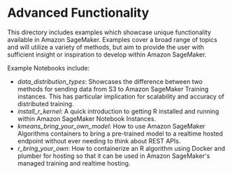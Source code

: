 # Advanced Functionality

This directory includes examples which showcase unique functionality available in Amazon SageMaker.  Examples cover a broad range of topics and will utilize a variety of methods, but aim to provide the user with sufficient insight or inspiration to develop within Amazon SageMaker.

Example Notebooks include:
- *data_distribution_types*: Showcases the difference between two methods for sending data from S3 to Amazon SageMaker Training instances.  This has particular implication for scalability and accuracy of distributed training.
- *install_r_kernel*: A quick introduction to getting R installed and running within Amazon SageMaker Notebook Instances.
- *kmeans_bring_your_own_model*: How to use Amazon SageMaker Algorithms containers to bring a pre-trained model to a realtime hosted endpoint without ever needing to think about REST APIs.
- *r_bring_your_own*: How to containerize an R algorithm using Docker and plumber for hosting so that it can be used in Amazon SageMaker's managed training and realtime hosting.
